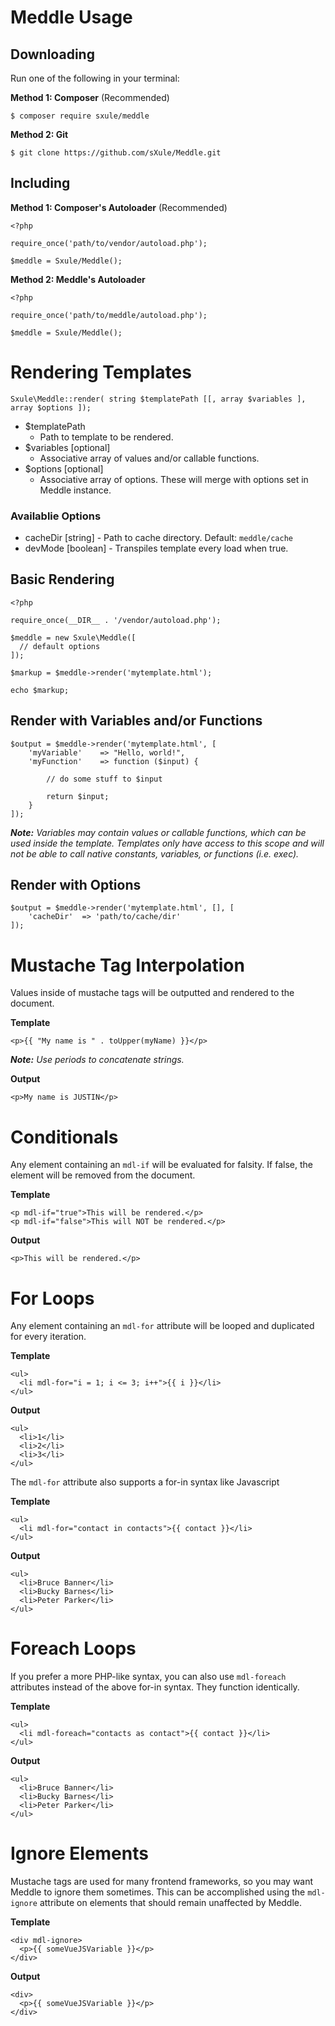 # Meddle Usage

## Downloading

Run one of the following in your terminal:

**Method 1: Composer** (Recommended)
```
$ composer require sxule/meddle
```

**Method 2: Git**
```
$ git clone https://github.com/sXule/Meddle.git
```

## Including

**Method 1: Composer's Autoloader** (Recommended)
```
<?php

require_once('path/to/vendor/autoload.php');

$meddle = Sxule/Meddle();
```

**Method 2: Meddle's Autoloader**
```
<?php

require_once('path/to/meddle/autoload.php');

$meddle = Sxule/Meddle();
```

# Rendering Templates

```
Sxule\Meddle::render( string $templatePath [[, array $variables ], array $options ]);
```

* $templatePath
    * Path to template to be rendered.
* $variables [optional]
    * Associative array of values and/or callable functions.
* $options [optional]
    * Associative array of options. These will merge with options set in Meddle instance.

### Availablie Options

* cacheDir [string] - Path to cache directory. Default: `meddle/cache`
* devMode [boolean] - Transpiles template every load when true.

## Basic Rendering
```
<?php

require_once(__DIR__ . '/vendor/autoload.php');

$meddle = new Sxule\Meddle([
  // default options
]);

$markup = $meddle->render('mytemplate.html');

echo $markup;
```

## Render with Variables and/or Functions
```
$output = $meddle->render('mytemplate.html', [
    'myVariable'    => "Hello, world!",
    'myFunction'    => function ($input) {

        // do some stuff to $input

        return $input;
    }
]);
```

***Note:** Variables may contain values or callable functions, which can be used inside the template. Templates only have access to this scope and will not be able to call native constants, variables, or functions (i.e. exec).*

## Render with Options
```
$output = $meddle->render('mytemplate.html', [], [
    'cacheDir'  => 'path/to/cache/dir'
]);
```

# Mustache Tag Interpolation

Values inside of mustache tags will be outputted and rendered to the document.

**Template**
```
<p>{{ "My name is " . toUpper(myName) }}</p>
```

***Note:** Use periods to concatenate strings.*

**Output**
```
<p>My name is JUSTIN</p>
```

# Conditionals

Any element containing an `mdl-if` will be evaluated for falsity. If false, the element will be removed from the document.

**Template**
```
<p mdl-if="true">This will be rendered.</p>
<p mdl-if="false">This will NOT be rendered.</p>
```

**Output**
```
<p>This will be rendered.</p>
```

# For Loops

Any element containing an `mdl-for` attribute will be looped and duplicated for every iteration.

**Template**
```
<ul>
  <li mdl-for="i = 1; i <= 3; i++">{{ i }}</li>
</ul>
```

**Output**
```
<ul>
  <li>1</li>
  <li>2</li>
  <li>3</li>
</ul>
```

The `mdl-for` attribute also supports a for-in syntax like Javascript

**Template**
```
<ul>
  <li mdl-for="contact in contacts">{{ contact }}</li>
</ul>
```

**Output**
```
<ul>
  <li>Bruce Banner</li>
  <li>Bucky Barnes</li>
  <li>Peter Parker</li>
</ul>
```

# Foreach Loops

If you prefer a more PHP-like syntax, you can also use `mdl-foreach` attributes instead of the above for-in syntax. They function identically.

**Template**
```
<ul>
  <li mdl-foreach="contacts as contact">{{ contact }}</li>
</ul>
```

**Output**
```
<ul>
  <li>Bruce Banner</li>
  <li>Bucky Barnes</li>
  <li>Peter Parker</li>
</ul>
```

# Ignore Elements

Mustache tags are used for many frontend frameworks, so you may want Meddle to ignore them sometimes. This can be accomplished using the `mdl-ignore` attribute on elements that should remain unaffected by Meddle.

**Template**
```
<div mdl-ignore>
  <p>{{ someVueJSVariable }}</p>
</div>
```

**Output**
```
<div>
  <p>{{ someVueJSVariable }}</p>
</div>
```
